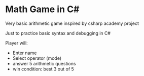 # Math Game in C#

Very basic arithmetic game inspired by csharp academy project

Just to practice basic syntax and debugging in C#

Player will: 
- Enter name
- Select operator (mode)
- answer 5 arithmetic questions
- win condition: best 3 out of 5
